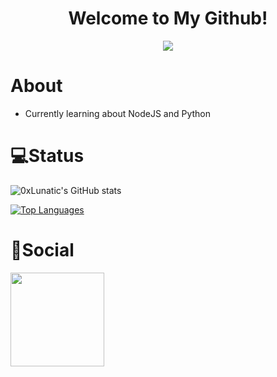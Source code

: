 
<div align="center">
  <h1> Welcome to My Github!</h1>
	<img src="https://cdn.jsdelivr.net/gh/holic-x/holic-x/assets/github-contribution-grid-snake.svg" />
</div>

# About
- Currently learning about NodeJS and Python

# 💻Status
![0xLunatic's GitHub stats](https://github-readme-stats.vercel.app/api?username=0xLunatic&show_icons=true&theme=onedark)

[![Top Languages](https://github-readme-stats.vercel.app/api/top-langs/?username=0xLunatic&layout=compact)](https://github.com/0xLunatic/github-readme-stats)

# 🌱Social


<img height="150px" src="https://github-profile-trophy.vercel.app/?username=0xLunatic&&title=MultiLanguage,Repositories,Commits&column=3&margin-w=30&margin-h=15"/>


